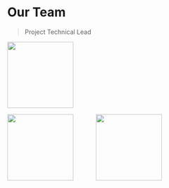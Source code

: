 
# Our Team

> Project Technical Lead

<p float="left">
  <img src="https://bi-stem-away.github.io/shiny_app_dev/Logo.png" Caption="Member Name" width="150" />
</p>

<p float="left">
  <img src="https://bi-stem-away.github.io/shiny_app_dev/Logo.png" width="150" /> &nbsp; &nbsp; &nbsp; &nbsp; &nbsp; &nbsp;
  <img src="https://bi-stem-away.github.io/shiny_app_dev/Logo.png" width="150" />  
</p>
